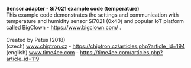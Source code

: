 <b>Sensor adapter - Si7021 example code (temperature)</b><br>
This example code demonstrates the settings and communication with temperature and humidity sensor Si7021 (0x40) and popular IoT platform called BigClown - https://www.bigclown.com/ .<br>
<br>
Created by Petus (2018)<br>
(czech) www.chiptron.cz - https://chiptron.cz/articles.php?article_id=194<br>
(english) www.time4ee.com - https://time4ee.com/articles.php?article_id=119<br>
